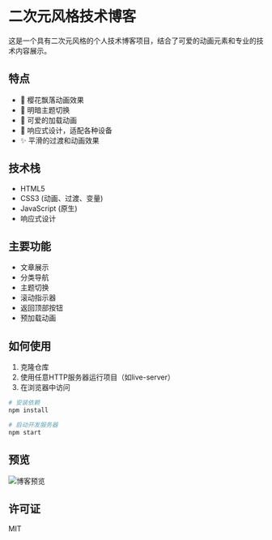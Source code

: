 # 二次元风格技术博客

这是一个具有二次元风格的个人技术博客项目，结合了可爱的动画元素和专业的技术内容展示。

## 特点

- 🌸 樱花飘落动画效果
- 🌙 明暗主题切换
- 💖 可爱的加载动画
- 📱 响应式设计，适配各种设备
- ✨ 平滑的过渡和动画效果

## 技术栈

- HTML5
- CSS3 (动画、过渡、变量)
- JavaScript (原生)
- 响应式设计

## 主要功能

- 文章展示
- 分类导航
- 主题切换
- 滚动指示器
- 返回顶部按钮
- 预加载动画

## 如何使用

1. 克隆仓库
2. 使用任意HTTP服务器运行项目（如live-server）
3. 在浏览器中访问

```bash
# 安装依赖
npm install

# 启动开发服务器
npm start
```

## 预览

![博客预览](preview.png)

## 许可证

MIT 